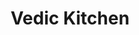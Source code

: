 ---
layout: project-alt
slug: vedic-kitchen
title: Vedic Kitchen
title_html: Vedic<br>Kitchen
description_html: For this project, our goal was to engage prospective clients and bolster their SEO efforts. As a personal chef, they customized their programs and prices to suit individual client requirements, working within the confines of a modest budget. Their brand strategy revolved around conveying a modern and elegant interpretation of ancient Ayurvedic nutritional therapy.<br><br>To fulfill their goal of attracting and engaging clients, we implemented the following.<br><br><ul><li>Crafted three distinct offerings to captivate and inspire visitors, enticing them to collaborate with the client.</li><li>Formulated an effective SEO strategy to draw in new clients actively searching for a personal chef.</li><li>Incorporated inviting calls-to-action throughout the site, facilitating direct contact with the client. This allows the client to gain insight into their specific needs and tailor personalized packages and pricing accordingly.</li><li>Designed a modern one-page website that conveys all essential information while staying within the constraints of their budget.</li></ul><br>The result? A stunning digital culinary showcase that perfectly complements the client's modern twist on Ayurvedic nutritional therapy. An efficient one-page website with powerful SEO, inviting clients to connect with the client—all achieved while staying comfortably within their budget.
featured-image: /images/portfolio-projects/vedic-kitchen/vedic-kitchen-featured-image.jpg
gallery: 
  - image: /images/portfolio-projects/vedic-kitchen/vedic-kitchen-mobile.jpg
    alt-text: Mobile View of Vedic Kitchen's Site
  - image: /images/portfolio-projects/vedic-kitchen/vedic-kitchen-laptop.jpg
    alt-text: Laptop View of Vedic Kitchen's Site
  - image: /images/portfolio-projects/vedic-kitchen/vedic-kitchen-tablet-alt.jpg
    alt-text: Stylish Desk Space
domain: https://vedickitchen.samkalpacreative.com
seo: 
  title: Personal Chef Website
  description: Discover our approach to this Personal Chef website project, featuring a one-page website, calls-to-actions to connect with the client, and an image gallery to showcase their work.
  keywords: Personal Chef Website Design, Personal Chef Website Development, One Page Website, Splash Page Website Design
  social_image: /images/portfolio-projects/vedic-kitchen/vedic-kitchen-laptop.jpg
  hide-from-google: false
---